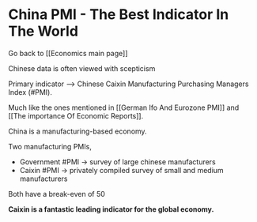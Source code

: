 # China PMI - The Best Indicator In The World

Go back to [[Economics main page]]

Chinese data is often viewed with scepticism

Primary indicator -->
Chinese Caixin Manufacturing Purchasing Managers Index (#PMI).

Much like the ones mentioned in [[German Ifo And Eurozone PMI]] and [[The importance Of Economic Reports]].

China is a manufacturing-based economy. 

Two manufacturing PMIs, 
- Government #PMI -> survey of large chinese manufacturers
- Caixin #PMI -> privately compiled survey of small and medium manufacturers

Both have a break-even of 50

**Caixin is a fantastic leading indicator for the global economy.**